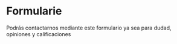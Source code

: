 # Formularie
Podrás contactarnos mediante este formulario ya sea para dudad, opiniones y calificaciones

